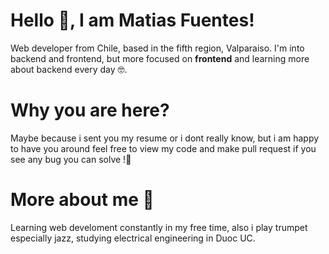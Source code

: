 # Hello 🤗, I am Matias Fuentes!

Web developer from Chile, based in the fifth region, Valparaiso.
I'm into backend and frontend, but more focused on **frontend** and learning more about backend every day 🤓.

# Why you are here?

Maybe because i sent you my resume or i dont really know, but i am happy to have you around feel free to view my code and make pull request if you see any bug you can solve !🐞

# More about me 🧔

Learning web develoment constantly in my free time, also i play trumpet especially jazz, studying electrical engineering in Duoc UC.
